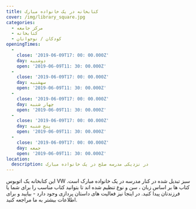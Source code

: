 ```yaml
---
title: کتابخانه در یک خانواده مبارک
cover: /img/library_square.jpg
categories:
  - مرکز جامعه
  - کتابخانه
  - کودکان / نوجوانان
openingTimes:
  - 
    close: '2019-06-09T17: 00: 00.000Z'
    day: دوشنبه
    open: '2019-06-09T11: 30: 00.000Z'
  - 
    close: '2019-06-09T17: 00: 00.000Z'
    day: سهشنبه
    open: '2019-06-09T11: 30: 00.000Z'
  - 
    close: '2019-06-09T17: 00: 00.000Z'
    day: چهار شنبه
    open: '2019-06-09T11: 30: 00.000Z'
  - 
    close: '2019-06-09T17: 00: 00.000Z'
    day: پنج شنبه
    open: '2019-06-09T11: 30: 00.000Z'
  - 
    close: '2019-06-09T17: 00: 00.000Z'
    day: جمعه
    open: '2019-06-09T11: 30: 00.000Z'
location:
  description: در نزدیکی مدرسه صلح در یک خانواده مبارک
---
```


این کتابخانه یک اتوبوس VW سبز تبدیل شده در کنار مدرسه در یک خانواده مبارک است. کتاب ها بر اساس زبان ، سن و نوع تنظیم شده اند تا بتوانید کتاب مناسب را برای شما یا فرزندتان پیدا کنید. در اینجا نیز فعالیت های داستان پردازی وجود دارد - بیایید و برای اطلاعات بیشتر به ما مراجعه کنید.